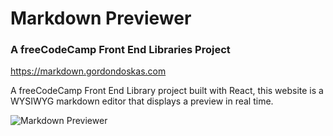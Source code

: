 # Markdown Previewer

### A freeCodeCamp Front End Libraries Project

<https://markdown.gordondoskas.com>

A freeCodeCamp Front End Library project built with React, this website is a WYSIWYG markdown editor that displays a preview in real time.

![Markdown Previewer](https://portfolio.gordondoskas.com/img/markdown.png "Markdown Previewer")

